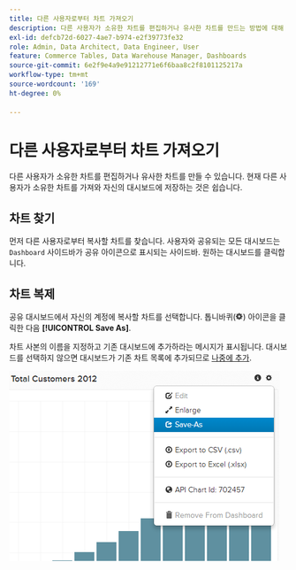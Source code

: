 ```yaml
---
title: 다른 사용자로부터 차트 가져오기
description: 다른 사용자가 소유한 차트를 편집하거나 유사한 차트를 만드는 방법에 대해 알아봅니다.
exl-id: defcb72d-6027-4ae7-b974-e2f39773fe32
role: Admin, Data Architect, Data Engineer, User
feature: Commerce Tables, Data Warehouse Manager, Dashboards
source-git-commit: 6e2f9e4a9e91212771e6f6baa8c2f8101125217a
workflow-type: tm+mt
source-wordcount: '169'
ht-degree: 0%

---
```


# 다른 사용자로부터 차트 가져오기

다른 사용자가 소유한 차트를 편집하거나 유사한 차트를 만들 수 있습니다. 현재 다른 사용자가 소유한 차트를 가져와 자신의 대시보드에 저장하는 것은 쉽습니다.

## 차트 찾기

먼저 다른 사용자로부터 복사할 차트를 찾습니다. 사용자와 공유되는 모든 대시보드는 `Dashboard` 사이드바가 공유 아이콘으로 표시되는 사이드바. 원하는 대시보드를 클릭합니다.

## 차트 복제

공유 대시보드에서 자신의 계정에 복사할 차트를 선택합니다. 톱니바퀴(![](../../assets/gear-icon.png)) 아이콘을 클릭한 다음 **[!UICONTROL Save As]**.

차트 사본의 이름을 지정하고 기존 대시보드에 추가하라는 메시지가 표시됩니다. 대시보드를 선택하지 않으면 대시보드가 기존 차트 목록에 추가되므로 [나중에 추가](../../data-user/dashboards/add-charts-dashboard.md).

![총 고객 수](../../assets/total-customers.png)
